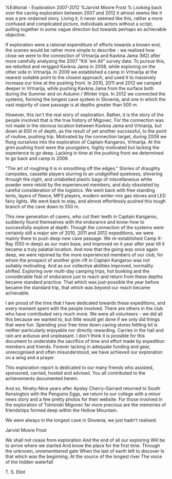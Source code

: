 %Editorial - Exploration 2007-2012
%Jarvist Moore Frost
%
Looking back over the caving exploration between 2007 and 2012 it almost seems like it was a pre-ordained story. Living it, it never seemed like this, rather a more confused and complicated picture, individuals actors without a script, pulling together in some vague direction but towards perhaps an achievable objective. 

If exploration were a rational expenditure of efforts towards a known end, the scenes would be rather more simple to describe - we realised how close we were to the connection of Vrtnarija and Kavkna Jama (M2) after more carefully analysing the 2007 "Kill 'em All" survey data. To pursue this, we rebolted and rerigged Kavkna Jama in 2008, while exploring on the other side in Vrtnarija. In 2009 we established a camp in Vrtnarija at the nearest suitable point to the closest approach, and used it to massively increase our time at the pushing front. In 2010, 2011 and 2012 we camped deeper in Vrtnarija, while pushing Kavkna Jama from the surface both during the Summer and on Autumn / Winter trips. In 2012 we connected the systems, forming the longest cave system in Slovenia, and one in which the vast majority of cave passage is at depths greater than 500 m.

However, this isn't the real story of exploration. Rather, it is the story of the people involved that is the true history of Migovec. For the connection was not made in the obvious location between Kavkna Jama and Vrtnarija, but down at 650 m of depth, as the result of yet another successful, to the point of routine, pushing trip. 
Motivated by the connection target, during 2008 we flung ourselves into the exploration of Captain Kangaroo, Vrtnarija. At the grim pushing front were the youngsters, highly motivated but lacking the experience to go deep. Lacking in time at the pushing front we determined to go back and camp in 2009. 

"The art of roughing it is in smoothing off the edges."
Stories of draughty campsites, cassette players slurring to an undignified quietness, shivering through the night, and unlabelled plastic bags of miscellaneous white powder were retold by the experienced members, and duly obsoleted by careful consideration of the logistics. We went back with free standing tents, layers of fleece, MP3 players, modern winter-mix gas stoves and LED fairy lights. We went back to stay, and almost effortlessly pushed this tough branch of the cave down to 550 m.

This new generation of cavers, who cut their teeth in Captain Kangaroo, suddenly found themselves with the endurance and know-how to successfully explore at depth. Though the connection of the systems were certainly still a major aim of 2010, 2011 and 2012 expeditions, we were mainly there to push deep new cave passage. We re-established Camp X-Ray (550 m deep) as our main base, and improved on it year after year till it became a truly palatial location. And now that the going was once again deep, we were rejoined by the more experienced members of our club, for whom the prospect of another grim rift in Captain Kangaroo was not suitably motivating. And as our collective abilities improved, normality shifted. Exploring over multi-day camping trips, hot bunking and the considerable feat of endurance just to reach and return from these depths became standard practice. That which was just-possible the year before became the standard trip, that which was beyond our reach became achievable.

I am proud of the time that I have dedicated towards these expeditions, and every moment spent with the people involved. There are others in the club who have contributed very much more.
We were all volunteers - we did all this because we wanted to, but little would get done if we only did things that were fun. 
Spending your free-time down caving stores fettling kit is neither particularly enjoyable nor directly rewarding. Carries in the hail and rain are arduous and unpleasant. I don't think it is possible for this document to understate the sacrifice of time and effort made by expedition members and friends. Forever lacking in adequate funding and gear, unrecognised and often misunderstood, we have achieved our exploration on a wing and a prayer. 

This exploration report is dedicated to our many friends who assisted, sponsored, carried, hosted and advised. You all contributed to the achievements documented herein.

And so, Ninety-Nine years after Apsley Cherry-Garrard returned to South Kensington with the Penguins Eggs, we return to our college with a minor news story and a few pretty photos for their website. For those involved in the exploration of Tolminski Migovec far more precious are the memories of friendships formed deep within the Hollow Mountain.

We were always in the longest cave in Slovenia, we just hadn't realised. 

Jarvist Moore Frost

We shall not cease from exploration
And the end of all our exploring
Will be to arrive where we started
And know the place for the first time.
Through the unknown, unremembered gate
When the last of earth left to discover
Is that which was the beginning;
At the source of the longest river
The voice of the hidden waterfall

T. S. Eliot

